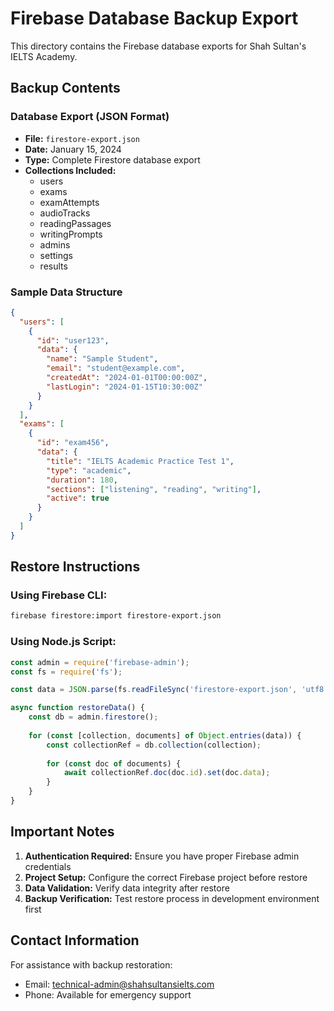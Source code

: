 # Firebase Database Backup Export

This directory contains the Firebase database exports for Shah Sultan's IELTS Academy.

## Backup Contents

### Database Export (JSON Format)
- **File:** `firestore-export.json`
- **Date:** January 15, 2024
- **Type:** Complete Firestore database export
- **Collections Included:**
  - users
  - exams
  - examAttempts
  - audioTracks
  - readingPassages
  - writingPrompts
  - admins
  - settings
  - results

### Sample Data Structure
```json
{
  "users": [
    {
      "id": "user123",
      "data": {
        "name": "Sample Student",
        "email": "student@example.com",
        "createdAt": "2024-01-01T00:00:00Z",
        "lastLogin": "2024-01-15T10:30:00Z"
      }
    }
  ],
  "exams": [
    {
      "id": "exam456",
      "data": {
        "title": "IELTS Academic Practice Test 1",
        "type": "academic",
        "duration": 180,
        "sections": ["listening", "reading", "writing"],
        "active": true
      }
    }
  ]
}
```

## Restore Instructions

### Using Firebase CLI:
```bash
firebase firestore:import firestore-export.json
```

### Using Node.js Script:
```javascript
const admin = require('firebase-admin');
const fs = require('fs');

const data = JSON.parse(fs.readFileSync('firestore-export.json', 'utf8'));

async function restoreData() {
    const db = admin.firestore();
    
    for (const [collection, documents] of Object.entries(data)) {
        const collectionRef = db.collection(collection);
        
        for (const doc of documents) {
            await collectionRef.doc(doc.id).set(doc.data);
        }
    }
}
```

## Important Notes

1. **Authentication Required:** Ensure you have proper Firebase admin credentials
2. **Project Setup:** Configure the correct Firebase project before restore
3. **Data Validation:** Verify data integrity after restore
4. **Backup Verification:** Test restore process in development environment first

## Contact Information

For assistance with backup restoration:
- Email: technical-admin@shahsultansielts.com
- Phone: Available for emergency support